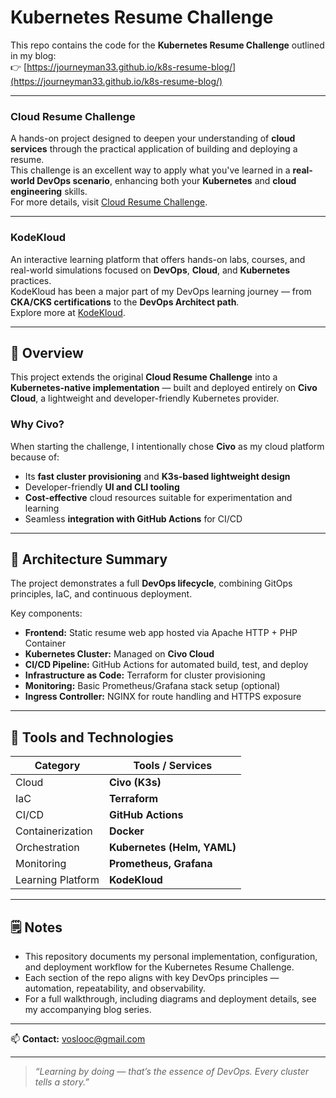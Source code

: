 # Kubernetes Resume Challenge

This repo contains the code for the **Kubernetes Resume Challenge** outlined in my blog:  
👉 [https://journeyman33.github.io/k8s-resume-blog/](https://journeyman33.github.io/k8s-resume-blog/)

---

### Cloud Resume Challenge
A hands-on project designed to deepen your understanding of **cloud services** through the practical application of building and deploying a resume.  
This challenge is an excellent way to apply what you've learned in a **real-world DevOps scenario**, enhancing both your **Kubernetes** and **cloud engineering** skills.  
For more details, visit [Cloud Resume Challenge](https://cloudresumechallenge.dev).

---

### KodeKloud
An interactive learning platform that offers hands-on labs, courses, and real-world simulations focused on **DevOps**, **Cloud**, and **Kubernetes** practices.  
KodeKloud has been a major part of my DevOps learning journey — from **CKA/CKS certifications** to the **DevOps Architect path**.  
Explore more at [KodeKloud](https://kodekloud.com).

---

## 🚀 Overview
This project extends the original **Cloud Resume Challenge** into a **Kubernetes-native implementation** — built and deployed entirely on **Civo Cloud**, a lightweight and developer-friendly Kubernetes provider.

### Why Civo?
When starting the challenge, I intentionally chose **Civo** as my cloud platform because of:
- Its **fast cluster provisioning** and **K3s-based lightweight design**
- Developer-friendly **UI and CLI tooling**
- **Cost-effective** cloud resources suitable for experimentation and learning
- Seamless **integration with GitHub Actions** for CI/CD

---

## 🧠 Architecture Summary
The project demonstrates a full **DevOps lifecycle**, combining GitOps principles, IaC, and continuous deployment.

Key components:
- **Frontend:** Static resume web app hosted via Apache HTTP + PHP Container
- **Kubernetes Cluster:** Managed on **Civo Cloud**
- **CI/CD Pipeline:** GitHub Actions for automated build, test, and deploy
- **Infrastructure as Code:** Terraform for cluster provisioning
- **Monitoring:** Basic Prometheus/Grafana stack setup (optional)
- **Ingress Controller:** NGINX for route handling and HTTPS exposure

---

## 🧰 Tools and Technologies
| Category | Tools / Services |
|-----------|------------------|
| Cloud | **Civo (K3s)** |
| IaC | **Terraform** |
| CI/CD | **GitHub Actions** |
| Containerization | **Docker** |
| Orchestration | **Kubernetes (Helm, YAML)** |
| Monitoring | **Prometheus, Grafana** |
| Learning Platform | **KodeKloud** |

---

## 🗒️ Notes
- This repository documents my personal implementation, configuration, and deployment workflow for the Kubernetes Resume Challenge.
- Each section of the repo aligns with key DevOps principles — automation, repeatability, and observability.
- For a full walkthrough, including diagrams and deployment details, see my accompanying blog series.

---

📫 **Contact:** [voslooc@gmail.com](mailto:voslooc@gmail.com)

---

> _“Learning by doing — that’s the essence of DevOps. Every cluster tells a story.”_
